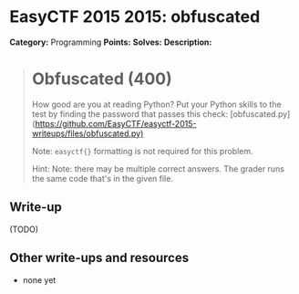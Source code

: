 # EasyCTF 2015 2015: obfuscated

**Category:** Programming
**Points:** 
**Solves:** 
**Description:**

> # Obfuscated (400)
> 
> 
> How good are you at reading Python? Put your Python skills to the test by finding the password that passes this check: [obfuscated.py](<https://github.com/EasyCTF/easyctf-2015-writeups/files/obfuscated.py)>
> 
> 
> Note: `easyctf{}` formatting is not required for this problem.
> 
> 
> Hint: Note: there may be multiple correct answers. The grader runs the same code that's in the given file.


## Write-up

(TODO)

## Other write-ups and resources

* none yet
